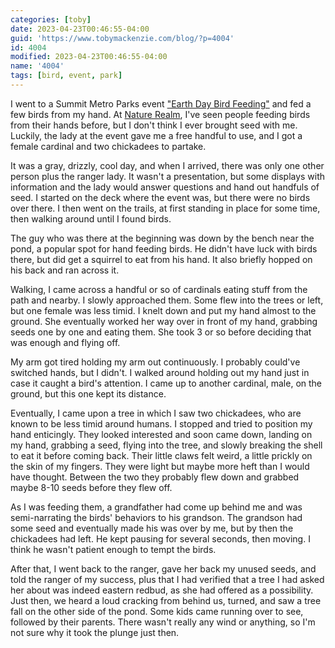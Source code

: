 ```yaml
---
categories: [toby]
date: 2023-04-23T00:46:55-04:00
guid: 'https://www.tobymackenzie.com/blog/?p=4004'
id: 4004
modified: 2023-04-23T00:46:55-04:00
name: '4004'
tags: [bird, event, park]
---
```


I went to a Summit Metro Parks event ["Earth Day Bird Feeding"](https://www.summitmetroparks.org/ProgramsAndEvents.aspx?id=11236) and fed a few birds from my hand.<!--more-->  At [Nature Realm](https://www.summitmetroparks.org/fa-seiberling-nature-realm.aspx), I've seen people feeding birds from their hands before, but I don't think I ever brought seed with me.  Luckily, the lady at the event gave me a free handful to use, and I got a female cardinal and two chickadees to partake.

It was a gray, drizzly, cool day, and when I arrived, there was only one other person plus the ranger lady.  It wasn't a presentation, but some displays with information and the lady would answer questions and hand out handfuls of seed.  I started on the deck where the event was, but there were no birds over there.  I then went on the trails, at first standing in place for some time, then walking around until I found birds.

The guy who was there at the beginning was down by the bench near the pond, a popular spot for hand feeding birds.  He didn't have luck with birds there, but did get a squirrel to eat from his hand.  It also briefly hopped on his back and ran across it.

Walking, I came across a handful or so of cardinals eating stuff from the path and nearby.  I slowly approached them.  Some flew into the trees or left, but one female was less timid.  I knelt down and put my hand almost to the ground.  She eventually worked her way over in front of my hand, grabbing seeds one by one and eating them.  She took 3 or so before deciding that was enough and flying off.

My arm got tired holding my arm out continuously.  I probably could've switched hands, but I didn't.  I walked around holding out my hand just in case it caught a bird's attention.  I came up to another cardinal, male, on the ground, but this one kept its distance.

Eventually, I came upon a tree in which I saw two chickadees, who are known to be less timid around humans.  I stopped and tried to position my hand enticingly.  They looked interested and soon came down, landing on my hand, grabbing a seed, flying into the tree, and slowly breaking the shell to eat it before coming back.  Their little claws felt weird, a little prickly on the skin of my fingers.  They were light but maybe more heft than I would have thought.  Between the two they probably flew down and grabbed maybe 8-10 seeds before they flew off.

As I was feeding them, a grandfather had come up behind me and was semi-narrating the birds' behaviors to his grandson.  The grandson had some seed and eventually made his was over by me, but by then the chickadees had left.  He kept pausing for several seconds, then moving.  I think he wasn't patient enough to tempt the birds.

After that, I went back to the ranger, gave her back my unused seeds, and told the ranger of my success, plus that I had verified that a tree I had asked her about was indeed eastern redbud, as she had offered as a possibility.  Just then, we heard a loud cracking from behind us, turned, and saw a tree fall on the other side of the pond.  Some kids came running over to see, followed by their parents.  There wasn't really any wind or anything, so I'm not sure why it took the plunge just then.
